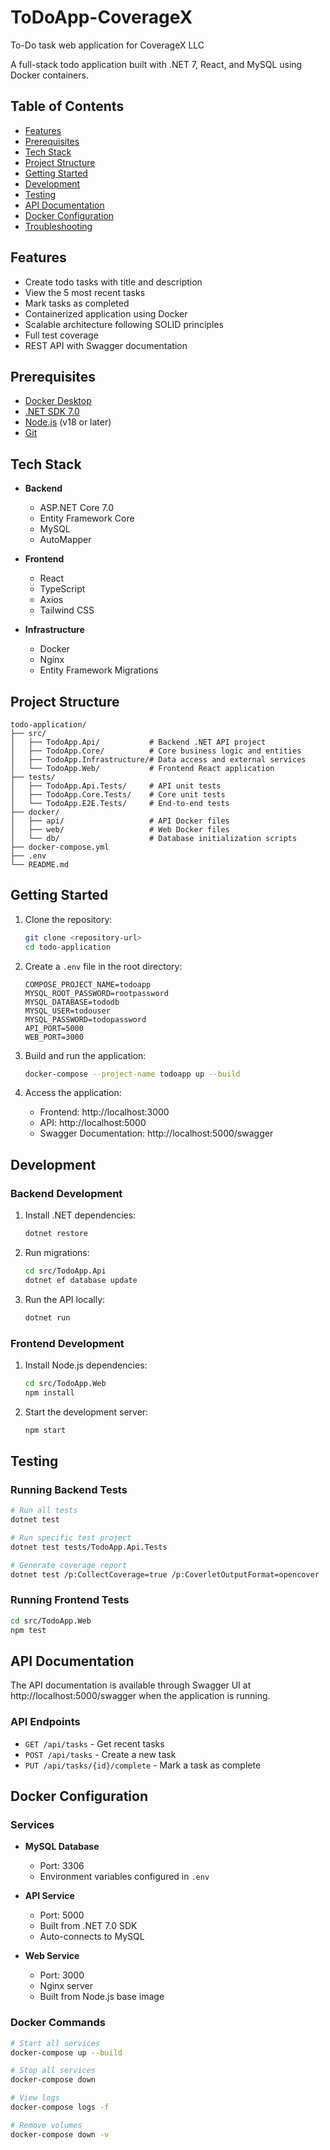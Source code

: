 # ToDoApp-CoverageX
To-Do task web application for CoverageX LLC

A full-stack todo application built with .NET 7, React, and MySQL using Docker containers.

## Table of Contents
- [Features](#features)
- [Prerequisites](#prerequisites)
- [Tech Stack](#tech-stack)
- [Project Structure](#project-structure)
- [Getting Started](#getting-started)
- [Development](#development)
- [Testing](#testing)
- [API Documentation](#api-documentation)
- [Docker Configuration](#docker-configuration)
- [Troubleshooting](#troubleshooting)

## Features

- Create todo tasks with title and description
- View the 5 most recent tasks
- Mark tasks as completed
- Containerized application using Docker
- Scalable architecture following SOLID principles
- Full test coverage
- REST API with Swagger documentation

## Prerequisites

- [Docker Desktop](https://www.docker.com/products/docker-desktop/)
- [.NET SDK 7.0](https://dotnet.microsoft.com/download/dotnet/7.0)
- [Node.js](https://nodejs.org/) (v18 or later)
- [Git](https://git-scm.com/)

## Tech Stack

- **Backend**
  - ASP.NET Core 7.0
  - Entity Framework Core
  - MySQL
  - AutoMapper
  
- **Frontend**
  - React
  - TypeScript
  - Axios
  - Tailwind CSS

- **Infrastructure**
  - Docker
  - Nginx
  - Entity Framework Migrations

## Project Structure

```
todo-application/
├── src/
│   ├── TodoApp.Api/           # Backend .NET API project
│   ├── TodoApp.Core/          # Core business logic and entities
│   ├── TodoApp.Infrastructure/# Data access and external services
│   └── TodoApp.Web/           # Frontend React application
├── tests/
│   ├── TodoApp.Api.Tests/     # API unit tests
│   ├── TodoApp.Core.Tests/    # Core unit tests
│   └── TodoApp.E2E.Tests/     # End-to-end tests
├── docker/
│   ├── api/                   # API Docker files
│   ├── web/                   # Web Docker files
│   └── db/                    # Database initialization scripts
├── docker-compose.yml
├── .env
└── README.md
```

## Getting Started

1. Clone the repository:
   ```bash
   git clone <repository-url>
   cd todo-application
   ```

2. Create a `.env` file in the root directory:
   ```
   COMPOSE_PROJECT_NAME=todoapp
   MYSQL_ROOT_PASSWORD=rootpassword
   MYSQL_DATABASE=tododb
   MYSQL_USER=todouser
   MYSQL_PASSWORD=todopassword
   API_PORT=5000
   WEB_PORT=3000
   ```

3. Build and run the application:
   ```bash
   docker-compose --project-name todoapp up --build
   ```

4. Access the application:
   - Frontend: http://localhost:3000
   - API: http://localhost:5000
   - Swagger Documentation: http://localhost:5000/swagger

## Development

### Backend Development

1. Install .NET dependencies:
   ```bash
   dotnet restore
   ```

2. Run migrations:
   ```bash
   cd src/TodoApp.Api
   dotnet ef database update
   ```

3. Run the API locally:
   ```bash
   dotnet run
   ```

### Frontend Development

1. Install Node.js dependencies:
   ```bash
   cd src/TodoApp.Web
   npm install
   ```

2. Start the development server:
   ```bash
   npm start
   ```

## Testing

### Running Backend Tests

```bash
# Run all tests
dotnet test

# Run specific test project
dotnet test tests/TodoApp.Api.Tests

# Generate coverage report
dotnet test /p:CollectCoverage=true /p:CoverletOutputFormat=opencover
```

### Running Frontend Tests

```bash
cd src/TodoApp.Web
npm test
```

## API Documentation

The API documentation is available through Swagger UI at http://localhost:5000/swagger when the application is running.

### API Endpoints

- `GET /api/tasks` - Get recent tasks
- `POST /api/tasks` - Create a new task
- `PUT /api/tasks/{id}/complete` - Mark a task as complete

## Docker Configuration

### Services

- **MySQL Database**
  - Port: 3306
  - Environment variables configured in `.env`

- **API Service**
  - Port: 5000
  - Built from .NET 7.0 SDK
  - Auto-connects to MySQL

- **Web Service**
  - Port: 3000
  - Nginx server
  - Built from Node.js base image

### Docker Commands

```bash
# Start all services
docker-compose up --build

# Stop all services
docker-compose down

# View logs
docker-compose logs -f

# Remove volumes
docker-compose down -v
```
